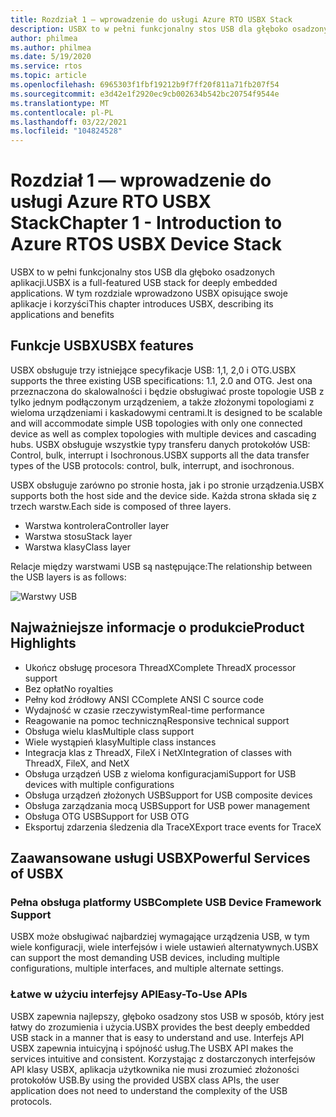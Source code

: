```yaml
---
title: Rozdział 1 — wprowadzenie do usługi Azure RTO USBX Stack
description: USBX to w pełni funkcjonalny stos USB dla głęboko osadzonych aplikacji. W tym rozdziale wprowadzono USBX opisujące swoje aplikacje i korzyści.
author: philmea
ms.author: philmea
ms.date: 5/19/2020
ms.service: rtos
ms.topic: article
ms.openlocfilehash: 6965303f1fbf19212b9f7ff20f811a71fb207f54
ms.sourcegitcommit: e3d42e1f2920ec9cb002634b542bc20754f9544e
ms.translationtype: MT
ms.contentlocale: pl-PL
ms.lasthandoff: 03/22/2021
ms.locfileid: "104824528"
---
```

# <a name="chapter-1---introduction-to-azure-rtos-usbx-device-stack"></a><span data-ttu-id="5aa47-104">Rozdział 1 — wprowadzenie do usługi Azure RTO USBX Stack</span><span class="sxs-lookup"><span data-stu-id="5aa47-104">Chapter 1 - Introduction to Azure RTOS USBX Device Stack</span></span>

<span data-ttu-id="5aa47-105">USBX to w pełni funkcjonalny stos USB dla głęboko osadzonych aplikacji.</span><span class="sxs-lookup"><span data-stu-id="5aa47-105">USBX is a full-featured USB stack for deeply embedded applications.</span></span> <span data-ttu-id="5aa47-106">W tym rozdziale wprowadzono USBX opisujące swoje aplikacje i korzyści</span><span class="sxs-lookup"><span data-stu-id="5aa47-106">This chapter introduces USBX, describing its applications and benefits</span></span> 

## <a name="usbx-features"></a><span data-ttu-id="5aa47-107">Funkcje USBX</span><span class="sxs-lookup"><span data-stu-id="5aa47-107">USBX features</span></span>

<span data-ttu-id="5aa47-108">USBX obsługuje trzy istniejące specyfikacje USB: 1,1, 2,0 i OTG.</span><span class="sxs-lookup"><span data-stu-id="5aa47-108">USBX supports the three existing USB specifications: 1.1, 2.0 and OTG.</span></span> <span data-ttu-id="5aa47-109">Jest ona przeznaczona do skalowalności i będzie obsługiwać proste topologie USB z tylko jednym podłączonym urządzeniem, a także złożonymi topologiami z wieloma urządzeniami i kaskadowymi centrami.</span><span class="sxs-lookup"><span data-stu-id="5aa47-109">It is designed to be scalable and will accommodate simple USB topologies with only one connected device as well as complex topologies with multiple devices and cascading hubs.</span></span> <span data-ttu-id="5aa47-110">USBX obsługuje wszystkie typy transferu danych protokołów USB: Control, bulk, interrupt i Isochronous.</span><span class="sxs-lookup"><span data-stu-id="5aa47-110">USBX supports all the data transfer types of the USB protocols: control, bulk, interrupt, and isochronous.</span></span>

<span data-ttu-id="5aa47-111">USBX obsługuje zarówno po stronie hosta, jak i po stronie urządzenia.</span><span class="sxs-lookup"><span data-stu-id="5aa47-111">USBX supports both the host side and the device side.</span></span> <span data-ttu-id="5aa47-112">Każda strona składa się z trzech warstw.</span><span class="sxs-lookup"><span data-stu-id="5aa47-112">Each side is composed of three layers.</span></span>

- <span data-ttu-id="5aa47-113">Warstwa kontrolera</span><span class="sxs-lookup"><span data-stu-id="5aa47-113">Controller layer</span></span>
- <span data-ttu-id="5aa47-114">Warstwa stosu</span><span class="sxs-lookup"><span data-stu-id="5aa47-114">Stack layer</span></span>
- <span data-ttu-id="5aa47-115">Warstwa klasy</span><span class="sxs-lookup"><span data-stu-id="5aa47-115">Class layer</span></span>

<span data-ttu-id="5aa47-116">Relacje między warstwami USB są następujące:</span><span class="sxs-lookup"><span data-stu-id="5aa47-116">The relationship between the USB layers is as follows:</span></span>

![Warstwy USB](media/usbx-device-stack/usb-layers.png)

## <a name="product-highlights"></a><span data-ttu-id="5aa47-118">Najważniejsze informacje o produkcie</span><span class="sxs-lookup"><span data-stu-id="5aa47-118">Product Highlights</span></span>

- <span data-ttu-id="5aa47-119">Ukończ obsługę procesora ThreadX</span><span class="sxs-lookup"><span data-stu-id="5aa47-119">Complete ThreadX processor support</span></span>
- <span data-ttu-id="5aa47-120">Bez opłat</span><span class="sxs-lookup"><span data-stu-id="5aa47-120">No royalties</span></span>
- <span data-ttu-id="5aa47-121">Pełny kod źródłowy ANSI C</span><span class="sxs-lookup"><span data-stu-id="5aa47-121">Complete ANSI C source code</span></span>
- <span data-ttu-id="5aa47-122">Wydajność w czasie rzeczywistym</span><span class="sxs-lookup"><span data-stu-id="5aa47-122">Real-time performance</span></span>
- <span data-ttu-id="5aa47-123">Reagowanie na pomoc techniczną</span><span class="sxs-lookup"><span data-stu-id="5aa47-123">Responsive technical support</span></span>
- <span data-ttu-id="5aa47-124">Obsługa wielu klas</span><span class="sxs-lookup"><span data-stu-id="5aa47-124">Multiple class support</span></span>
- <span data-ttu-id="5aa47-125">Wiele wystąpień klasy</span><span class="sxs-lookup"><span data-stu-id="5aa47-125">Multiple class instances</span></span>
- <span data-ttu-id="5aa47-126">Integracja klas z ThreadX, FileX i NetX</span><span class="sxs-lookup"><span data-stu-id="5aa47-126">Integration of classes with ThreadX, FileX, and NetX</span></span>
- <span data-ttu-id="5aa47-127">Obsługa urządzeń USB z wieloma konfiguracjami</span><span class="sxs-lookup"><span data-stu-id="5aa47-127">Support for USB devices with multiple configurations</span></span>
- <span data-ttu-id="5aa47-128">Obsługa urządzeń złożonych USB</span><span class="sxs-lookup"><span data-stu-id="5aa47-128">Support for USB composite devices</span></span>
- <span data-ttu-id="5aa47-129">Obsługa zarządzania mocą USB</span><span class="sxs-lookup"><span data-stu-id="5aa47-129">Support for USB power management</span></span>
- <span data-ttu-id="5aa47-130">Obsługa OTG USB</span><span class="sxs-lookup"><span data-stu-id="5aa47-130">Support for USB OTG</span></span>
- <span data-ttu-id="5aa47-131">Eksportuj zdarzenia śledzenia dla TraceX</span><span class="sxs-lookup"><span data-stu-id="5aa47-131">Export trace events for TraceX</span></span>

## <a name="powerful-services-of-usbx"></a><span data-ttu-id="5aa47-132">Zaawansowane usługi USBX</span><span class="sxs-lookup"><span data-stu-id="5aa47-132">Powerful Services of USBX</span></span>

### <a name="complete-usb-device-framework-support"></a><span data-ttu-id="5aa47-133">Pełna obsługa platformy USB</span><span class="sxs-lookup"><span data-stu-id="5aa47-133">Complete USB Device Framework Support</span></span>

<span data-ttu-id="5aa47-134">USBX może obsługiwać najbardziej wymagające urządzenia USB, w tym wiele konfiguracji, wiele interfejsów i wiele ustawień alternatywnych.</span><span class="sxs-lookup"><span data-stu-id="5aa47-134">USBX can support the most demanding USB devices, including multiple configurations, multiple interfaces, and multiple alternate settings.</span></span>

### <a name="easy-to-use-apis"></a><span data-ttu-id="5aa47-135">Łatwe w użyciu interfejsy API</span><span class="sxs-lookup"><span data-stu-id="5aa47-135">Easy-To-Use APIs</span></span>

<span data-ttu-id="5aa47-136">USBX zapewnia najlepszy, głęboko osadzony stos USB w sposób, który jest łatwy do zrozumienia i użycia.</span><span class="sxs-lookup"><span data-stu-id="5aa47-136">USBX provides the best deeply embedded USB stack in a manner that is easy to understand and use.</span></span> <span data-ttu-id="5aa47-137">Interfejs API USBX zapewnia intuicyjną i spójność usług.</span><span class="sxs-lookup"><span data-stu-id="5aa47-137">The USBX API makes the services intuitive and consistent.</span></span> <span data-ttu-id="5aa47-138">Korzystając z dostarczonych interfejsów API klasy USBX, aplikacja użytkownika nie musi zrozumieć złożoności protokołów USB.</span><span class="sxs-lookup"><span data-stu-id="5aa47-138">By using the provided USBX class APIs, the user application does not need to understand the complexity of the USB protocols.</span></span>

